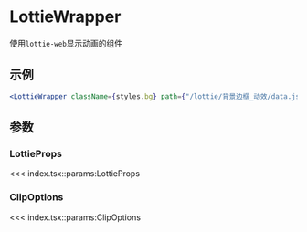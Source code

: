 # LottieWrapper

使用`lottie-web`显示动画的组件

## 示例

```jsx
<LottieWrapper className={styles.bg} path={"/lottie/背景边框_动效/data.json"} />
```

## 参数

### LottieProps
<<< index.tsx::params:LottieProps
### ClipOptions
<<< index.tsx::params:ClipOptions
